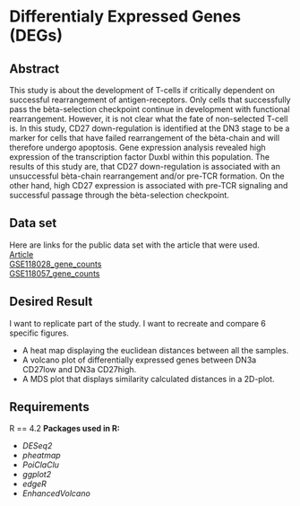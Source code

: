 # Differentialy Expressed Genes (DEGs)


## Abstract
This study is about the development of T-cells if critically dependent on successful rearrangement of antigen-receptors. Only cells that successfully pass the bèta-selection checkpoint continue in development with functional rearrangement. However, it is not clear what the fate of non-selected T-cell is. In this study, CD27 down-regulation is identified at the DN3 stage to be a marker for cells that have failed rearrangement of the bèta-chain and will therefore undergo apoptosis. Gene expression analysis revealed high expression of the transcription factor Duxbl within this population. The results of this study are, that CD27 down-regulation is associated with an unsuccessful bèta-chain rearrangement and/or pre-TCR formation. On the other hand, high CD27 expression is associated with pre-TCR signaling and successful passage through the bèta-selection checkpoint.

## Data set
Here are links for the public data set with the article that were used.  
[Article](https://www.ncbi.nlm.nih.gov/pmc/articles/PMC6400535/)  
[GSE118028_gene_counts](https://www.ncbi.nlm.nih.gov/geo/query/acc.cgi?acc=GSE118028)  
[GSE118057_gene_counts](https://www.ncbi.nlm.nih.gov/geo/query/acc.cgi?acc=GSE118057)  

## Desired Result

I want to replicate part of the study. I want to recreate and compare 6 specific figures.

- A heat map displaying the euclidean distances between all the samples.
- A volcano plot of differentially expressed genes between DN3a CD27low and DN3a CD27high.
- A MDS plot that displays similarity calculated distances in a 2D-plot.

## Requirements
R == 4.2
**Packages used in R:**
- *DESeq2*
- *pheatmap*
- *PoiClaClu*
- *ggplot2*
- *edgeR*
- *EnhancedVolcano*
